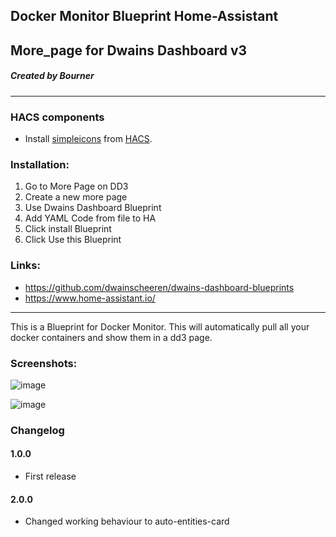 ## Docker Monitor Blueprint Home-Assistant
## More_page for Dwains Dashboard v3
##### Created by Bourner
---

### HACS components

- Install [simpleicons](https://github.com/vigonotion/hass-simpleicons) from [HACS](https://hacs.xyz).

### Installation: 
  
1.  Go to More Page on DD3
2.  Create a new more page
3.  Use Dwains Dashboard Blueprint
4.  Add YAML Code from file to HA
5.  Click install Blueprint
6.  Click Use this Blueprint


### Links:
* https://github.com/dwainscheeren/dwains-dashboard-blueprints
* https://www.home-assistant.io/

---

This is a Blueprint for Docker Monitor.
This will automatically pull all your docker containers and show them in a dd3 page.

### Screenshots:

![image](https://user-images.githubusercontent.com/64064679/162574406-7ea6481a-e592-4a03-bc9b-c368b35bd880.png)

![image](https://user-images.githubusercontent.com/64064679/162574447-334c4835-6d41-413b-8313-7952ed15009b.png)

### Changelog
#### 1.0.0
- First release
#### 2.0.0
- Changed working behaviour to auto-entities-card

